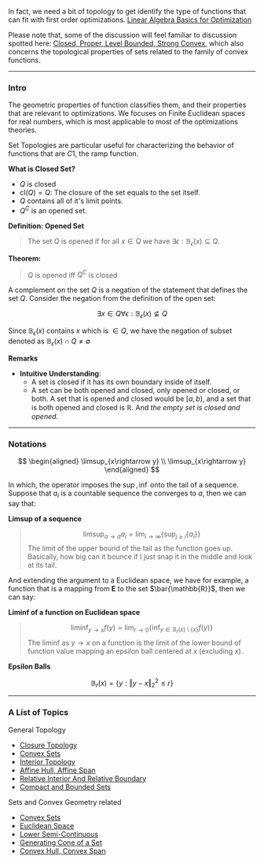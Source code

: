 In fact, we need a bit of topology to get identify the type of functions that can fit with first order optimizations. 
[Linear Algebra Basics for Optimization](Linear%20Algebra%20Basics%20for%20Optimization.md)

Please note that, some of the discussion will feel familiar to discussion spotted here: [Closed, Proper, Level Bounded, Strong Convex](../../AMATH%20515%20Optimization%20Fundamentals/Basic%20Convexity/Closed,%20Proper,%20Level%20Bounded,%20Strong%20Convex.md), which also concerns the topological properties of sets related to the family of convex functions. 

---
### **Intro**

The geometric properties of function classifies them, and their properties that are relevant to optimizations. We focuses on Finite Euclidean spaces for real numbers, which is most applicable to most of the optimizations theories. 

Set Topologies are particular useful for characterizing the behavior of functions that are $C1$, the ramp function. 

**What is Closed Set?** 
* $Q$ is closed
* $\text{cl}(Q) = Q$: The closure of the set equals to the set itself. 
* $Q$ contains all of it's limit points. 
* $Q^C$ is an opened set. 

**Definition: Opened Set**

> The set $Q$ is opened if for all $x\in Q$ we have $\exists \epsilon: \mathbb B_\epsilon(x)\subseteq Q$.

**Theorem:**

> $Q$ is opened iff $Q^C$ is closed

A complement on the set $Q$ is a negation of the statement that defines the set $Q$. Consider the negation from the definition of the open set: 

$$
\exists x\in Q\forall \epsilon: \mathbb B_\epsilon(x) \not\subseteq Q
$$

Since $\mathbb B_\epsilon(x)$ contains $x$ which is $\in Q$, we have the negation of subset denoted as $\mathbb B_\epsilon(x) \cap Q \neq \emptyset$

**Remarks**

* **Intuitive Understanding**: 
	* A set is closed if it has its own boundary inside of itself. 
	* A set can be both opened and closed, only opened or closed, or both. A set that is opened and closed would be $[a, b)$, and a set that is both opened and closed is $\mathbb R$. And *the empty set is closed and opened*. 


---
### **Notations**

$$
\begin{aligned}
    \limsup_{x\rightarrow y}
    \\
    \limsup_{x\rightarrow y}
\end{aligned}
$$

In which, the operator imposes the $\sup, \inf$ onto the tail of a sequence. Suppose that $a_i$ is a countable sequence the converges to $a$, then we can say that: 

**Limsup of a sequence**

> $$
> \limsup_{a\rightarrow a} a_i = \lim_{i\rightarrow \infty}  \left\lbrace
>     \sup_{j\ge i} \left\lbrace
>         a_i
>     \right\rbrace
> \right\rbrace
> $$
> The limit of the upper bound of the tail as the function goes up. Basically, how big can it bounce if I just snap it in the middle and look at its tail. 

And extending the argument to a Euclidean space, we have for example, a function that is a mapping from $\mathbf{E}$ to the set $\bar{\mathbb{R}}$, then we can say: 

**Liminf of a function on Euclidean space**

> $$
> \liminf_{y\rightarrow x} f(y) = \lim_{r\rightarrow 0} \left\lbrace
>     \inf_{y\in \mathbb{B}_r(x)\setminus\{x\}} f(y)
> \right\rbrace
> $$
> The liminf as $y\rightarrow x$ on a function is the limit of the lower bound of function value mapping an epsilon ball centered at $x$ (excluding $x$). 

**Epsilon Balls**

$$
\mathbb{B}_r(x) = \{y: \Vert y - x\Vert_2^2 \le r\}
$$


---
### **A List of Topics**

General Topology
* [Closure Topology](Closure%20Topology.md)
* [Convex Sets](Convex%20Sets.md)
* [Interior Topology](Interior%20Topology.md)
* [Affine Hull, Affine Span](Affine%20Hull,%20Affine%20Span.md)
* [Relative Interior And Relative Boundary](Relative%20Interior%20And%20Relative%20Boundary.md)
* [Compact and Bounded Sets](Compact%20and%20Bounded%20Sets.md)

Sets and Convex Geometry related
* [Convex Sets](Convex%20Sets.md)
* [Euclidean Space](Euclidean%20Space.md)
* [Lower Semi-Continuous](Lower%20Semi-Continuous.md)
* [Generating Cone of a Set](Generating%20Cone%20of%20a%20Set.md)
* [Convex Hull, Convex Span](Convex%20Hull,%20Convex%20Span.md)
